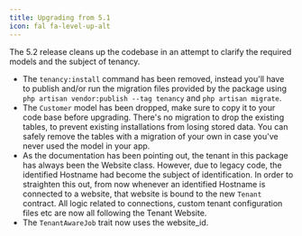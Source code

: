 ```yaml
---
title: Upgrading from 5.1
icon: fal fa-level-up-alt
---
```

The 5.2 release cleans up the codebase in an attempt to clarify
the required models and the subject of tenancy.

- The `tenancy:install` command has been removed, instead you'll have to
publish and/or run the migration files provided by the package using 
`php artisan vendor:publish --tag tenancy` and `php artisan migrate`.
- The `Customer` model has been dropped, make sure to copy it to your code base
before upgrading. There's no migration to drop the existing
tables, to prevent existing installations from losing stored data. You can
safely remove the tables with a migration of your own in case you've
never used the model in your app.
- As the documentation has been pointing out, the tenant in this package
has always been the Website class. However, due to legacy code, the identified
Hostname had become the subject of identification. In order to straighten this
out, from now whenever an identified Hostname is connected to a website, that
website is bound to the new `Tenant` contract. All logic related to connections,
custom tenant configuration files etc are now all following the Tenant Website.
- The `TenantAwareJob` trait now uses the website_id.
